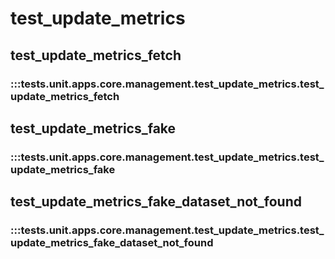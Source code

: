 # test_update_metrics

## test_update_metrics_fetch

### :::tests.unit.apps.core.management.test_update_metrics.test_update_metrics_fetch

## test_update_metrics_fake

### :::tests.unit.apps.core.management.test_update_metrics.test_update_metrics_fake

## test_update_metrics_fake_dataset_not_found

### :::tests.unit.apps.core.management.test_update_metrics.test_update_metrics_fake_dataset_not_found

